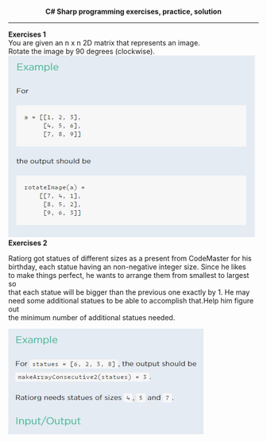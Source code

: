 
<p align="center" ><b>C# Sharp programming exercises, practice, solution</b></p>
<hr>
<div >
  <b>Exercises 1</b><br>
  You are given an n x n 2D matrix that represents an image.<br> Rotate the image by 90 degrees (clockwise).
</div>  

<img src="https://github.com/Tirans3/NoteWithLinq/blob/master/images/Image%205.jpg">

<div >
  <b>Exercises 2</b><br>
 
   Ratiorg got statues of different sizes as a present from CodeMaster for his <br>
   birthday, each statue having an non-negative integer size.   Since he likes<br>
   to make things perfect, he wants to arrange them from smallest to largest so<br>
   that each statue will be bigger than the   previous one exactly by 1. He may <br>
   need some additional statues to be able to accomplish that.Help him figure out<br>
   the minimum number of additional statues needed.
   
   </div>

<img src="images/Capture.JPG">
